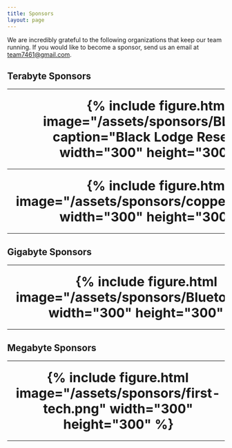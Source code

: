 ```yaml
---
title: Sponsors
layout: page
---
```


<style>
th {
  padding: 20px;
  font-size: 30px;
  text-align: center;
}
</style>

We are incredibly grateful to the following organizations that keep our team running. If you would like to become a sponsor, send us an email at [team7461@gmail.com](mailto:team7461@gmail.com).

<h2>Terabyte Sponsors</h2>
<table>
    <tr>
    <th>
        {% include figure.html image="/assets/sponsors/BLR.png" caption="Black Lodge Research" width="300" height="300" %}
    </th>
    <th>
        {% include figure.html image="/assets/sponsors/microsoft.png"  width="300" height="300" %}
    </th>
    </tr>
    <tr>
        <th>
            {% include figure.html image="/assets/sponsors/copperforge.png"  width="300" height="300" %}
        </th>
        <th>
            {% include figure.html image="/assets/sponsors/firstwa.png"  width="300" height="300" %}
        </th>
    </tr>
</table>

<h2>Gigabyte Sponsors</h2>
<table>
    <tr>
        <th>
         {% include figure.html image="/assets/sponsors/Bluetooth.jpg"  width="300" height="300" %}
         </th>
    </tr>
</table>

<h2>Megabyte Sponsors</h2>
<table>
    <tr>
        <th>
         {% include figure.html image="/assets/sponsors/first-tech.png"  width="300" height="300" %}
        </th>
        <th>
         {% include figure.html image="/assets/sponsors/playlive.png"  width="300" height="300" %}
        </th>
    </tr>
</table>
